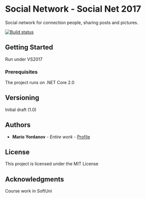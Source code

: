 # Social Network - Social Net 2017

Social network for connection people, sharing posts and pictures.

[![Build status](https://ci.appveyor.com/api/projects/status/puc1aheqd6n619pm?svg=true)](https://ci.appveyor.com/project/annix8/social-network)

## Getting Started

Run under VS2017

### Prerequisites

The project runs on .NET Core 2.0

## Versioning

Initial draft (1.0)

## Authors

* **Mario Yordanov** - *Entire work* - [Profile](https://github.com/annix8)

## License

This project is licensed under the MIT License

## Acknowledgments

Course work in SoftUni

